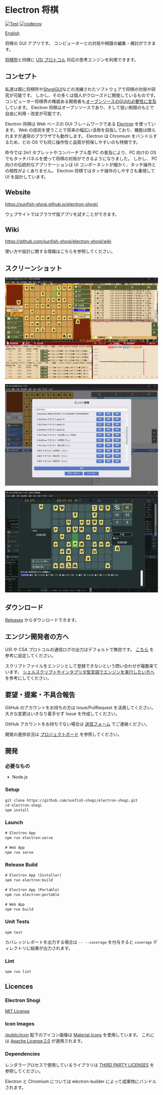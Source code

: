 # Electron 将棋

[![Test](https://github.com/sunfish-shogi/electron-shogi/actions/workflows/test.yml/badge.svg?branch=main&event=push)](https://github.com/sunfish-shogi/electron-shogi/actions/workflows/test.yml)
[![codecov](https://codecov.io/gh/sunfish-shogi/electron-shogi/branch/main/graph/badge.svg?token=TLSQXAIJFY)](https://codecov.io/gh/sunfish-shogi/electron-shogi)

[English](./README.en.md)

将棋の GUI アプリです。
コンピューターとの対局や棋譜の編集・検討ができます。

[将棋所](http://shogidokoro.starfree.jp/)と同様に [USI プロトコル](http://shogidokoro.starfree.jp/usi.html) 対応の思考エンジンを利用できます。

## コンセプト

私達は既に将棋所や[ShogiGUI](http://shogigui.siganus.com/)などの洗練されたソフトウェアで将棋の対局や研究が可能です。
しかし、その多くは個人がクローズドに開発しているものです。
コンピューター将棋界の権威ある開発者も[オープンソースのGUIの必要性に言及](https://yaneuraou.yaneu.com/2022/01/15/new-gui-for-shogi-is-needed-to-improve-the-usi-protocol/)しています。
Electron 将棋はオープンソースであり、そして低い制限のもとで自由に利用・改変が可能です。

Electron 将棋は Web ベースの GUI フレームワークである [Electron](https://www.electronjs.org/) を使っています。
Web の技術を使うことで将来の幅広い活用を目指しており、機能は限られますが通常のブラウザでも動作します。
Electron は Chromium をバンドルするため、どの OS でも同じ操作性と品質が担保しやすいのも特徴です。

昨今では 2in1 タブレットやコンバーチブル型 PC の普及により、PC 向けの OS でもタッチパネルを使って将棋の対局ができるようになりました。
しかし、 PC 向けの伝統的なアプリケーションは UI コンポーネントが細かく、タッチ操作との相性がよくありません。
Electron 将棋ではタッチ操作のしやすさも重視して UI を設計しています。

## Website

https://sunfish-shogi.github.io/electron-shogi/

ウェブサイトではブラウザ版アプリを試すことができます。

## Wiki

https://github.com/sunfish-shogi/electron-shogi/wiki

使い方や設計に関する情報はこちらを参照してください。

## スクリーンショット

![スクリーンショット1](docs/screenshots/screenshot001.png)

![スクリーンショット2](docs/screenshots/screenshot002.png)

![スクリーンショット3](docs/screenshots/screenshot003.png)

## ダウンロード

[Releases](https://github.com/sunfish-shogi/electron-shogi/releases) からダウンロードできます。

## エンジン開発者の方へ

USI や CSA プロトコルの通信ログの出力はデフォルトで無効です。
[こちら](https://github.com/sunfish-shogi/electron-shogi/wiki/%E4%BD%BF%E3%81%84%E6%96%B9#%E3%83%AD%E3%82%B0%E5%87%BA%E5%8A%9B) を参考に設定してください。

スクリプトファイルをエンジンとして登録できないという問い合わせが複数来ています。 [シェルスクリプトやインタプリタ型言語でエンジンを実行したい方へ](https://github.com/sunfish-shogi/electron-shogi/wiki/%E3%82%B7%E3%82%A7%E3%83%AB%E3%82%B9%E3%82%AF%E3%83%AA%E3%83%97%E3%83%88%E3%82%84%E3%82%A4%E3%83%B3%E3%82%BF%E3%83%97%E3%83%AA%E3%82%BF%E5%9E%8B%E8%A8%80%E8%AA%9E%E3%81%A7%E3%82%A8%E3%83%B3%E3%82%B8%E3%83%B3%E3%82%92%E5%AE%9F%E8%A1%8C%E3%81%97%E3%81%9F%E3%81%84%E6%96%B9%E3%81%B8) を参考にしてください。

## 要望・提案・不具合報告

GitHub のアカウントをお持ちの方は Issue/PullRequest を活用してください。
大きな変更はいきなり着手せず Issue を作成してください。

GitHub アカウントをお持ちでない場合は [送信フォーム](https://form.run/@sunfish-shogi-1650819491) でご連絡ください。

開発の進捗状況は [プロジェクトボード](https://github.com/users/sunfish-shogi/projects/1/views/1) を参照してください。

## 開発

### 必要なもの

- Node.js

### Setup

```
git clone https://github.com/sunfish-shogi/electron-shogi.git
cd electron-shogi
npm install
```

### Launch

```
# Electron App
npm run electron:serve

# Web App
npm run serve
```

### Release Build

```
# Electron App (Installer)
npm run electron:build

# Electron App (Portable)
npm run electron:portable

# Web App
npm run build
```

### Unit Tests

```
npm test
```

カバレッジレポートを出力する場合は `-- --coverage` を付与すると `coverage` ディレクトリに結果が出力されます。

### Lint

```
npm run lint
```

## Licences

### Electron Shogi

[MIT License](LICENSE)

### Icon Images

[/public/icon](https://github.com/sunfish-shogi/electron-shogi/tree/main/public/icon) 配下のアイコン画像は [Material Icons](https://google.github.io/material-design-icons/) を使用しています。
これには [Apache License 2.0](https://www.apache.org/licenses/LICENSE-2.0.txt) が適用されます。

### Dependencies

レンダラープロセスで使用しているライブラリは [THIRD PARTY LICENSES](https://sunfish-shogi.github.io/electron-shogi/third-party-licenses.html) を参照してください。

Electron と Chromium については electron-builder によって成果物にバンドルされます。
